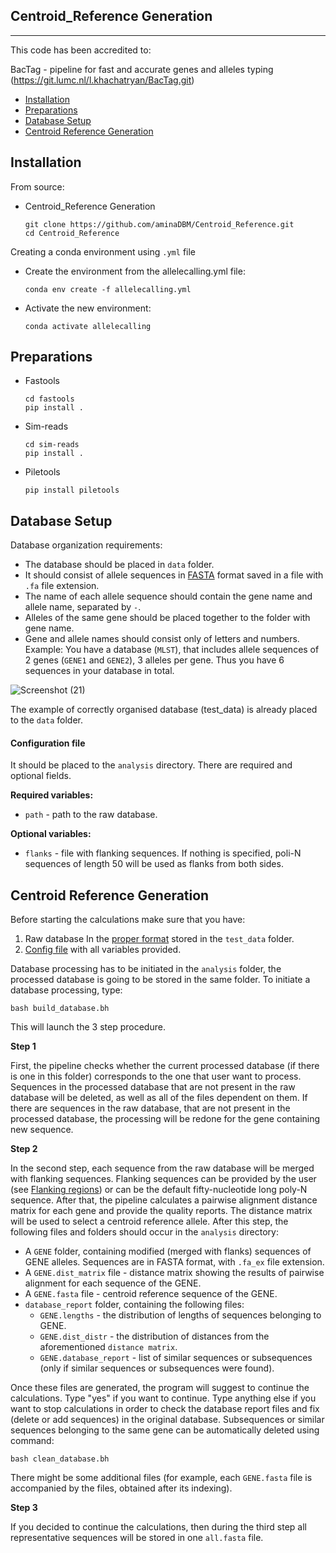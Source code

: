 ## Centroid_Reference Generation
----------------------------------

This code has been accredited to:

BacTag - pipeline for fast and accurate genes and alleles typing (https://git.lumc.nl/l.khachatryan/BacTag.git)

* [Installation](#installation)
* [Preparations](#preparations)
* [Database Setup](#database-setup)
* [Centroid Reference Generation](#centroid-reference-generation)


## Installation
From source:
* Centroid_Reference Generation 

      git clone https://github.com/aminaDBM/Centroid_Reference.git
      cd Centroid_Reference

Creating a conda environment using `.yml` file

* Create the environment from the allelecalling.yml file:

      conda env create -f allelecalling.yml
      
* Activate the new environment: 
      
      conda activate allelecalling     
      
      
## Preparations

* Fastools

      cd fastools
      pip install .
      
* Sim-reads

      cd sim-reads
      pip install .

* Piletools

      pip install piletools


## Database Setup
Database organization requirements:
*  The database should be placed in `data` folder.
*  It should consist of allele sequences in
  [FASTA](https://blast.ncbi.nlm.nih.gov/Blast.cgi?CMD=Web&PAGE_TYPE=BlastDocs&DOC_TYPE=BlastHel)
  format saved in a file with `.fa` file extension. 
*  The name of each allele sequence should contain the gene name and allele
  name, separated by `-`. 
*  Alleles of the same gene should be placed together to the folder with gene
  name.
*  Gene and allele names should consist only of letters and numbers.
Example:
You have a database (`MLST`), that includes allele sequences of 2 genes
(`GENE1` and `GENE2`), 3 alleles per gene. Thus you have 6 sequences in your
database in total.

![Screenshot (21)](https://user-images.githubusercontent.com/93733968/217869081-bb510c10-7b69-4d37-ad5a-bb2af475330d.png)

The example of correctly organised database (test_data) is already placed to the
`data` folder.

#### Configuration file

It should be placed to the `analysis` directory. There are required and
optional fields.

**Required variables:**
* `path` - path to the raw database.

**Optional variables:**
* `flanks` - file with flanking sequences. If nothing is specified, poli-N
  sequences of length 50 will be used as flanks from both sides.

## Centroid Reference Generation
Before starting the calculations make sure that you have:
1. Raw database In the [proper format](#database-setup) stored in
  the `test_data` folder.
2. [Config file](#configuration-file) with all variables
  provided.

Database processing has to be initiated in the `analysis` folder, the
processed database is going to be stored in the same folder. To initiate a
database processing, type:

    bash build_database.bh

This will launch the 3 step procedure.

**Step 1**

First, the pipeline checks whether the current processed database (if there
is one in this folder) corresponds to the one that user want to process.
Sequences in the processed database that are not present in the raw database
will be deleted, as well as all of the files dependent on them. If there are
sequences in the raw database, that are not present in the processed
database, the processing will be redone for the gene containing new
sequence.

**Step 2**

In the second step, each sequence from the raw database will be merged with
flanking sequences. Flanking sequences can be provided by the user (see
[Flanking regions](#flanking-regions)) or can be the default
fifty-nucleotide long poly-N sequence. After that, the pipeline calculates a
pairwise alignment distance matrix for each gene and provide the quality
reports. The distance matrix will be used to select a centroid reference allele.
After this step, the following files and folders should occur in the `analysis`
directory:

* A `GENE` folder, containing modified (merged with flanks) sequences of GENE
  alleles. Sequences are in FASTA format, with `.fa_ex` file extension.
* A `GENE.dist_matrix` file - distance matrix showing the results of
  pairwise alignment for each sequence of the GENE.
* A `GENE.fasta` file - centroid reference sequence of the GENE.
* `database_report` folder, containing the following files:
  * `GENE.lengths` - the distribution of lengths of sequences belonging to
    GENE.
  * `GENE.dist_distr` - the distribution of distances from the aforementioned
    `distance matrix`.
  * `GENE.database_report` - list of similar sequences or subsequences (only
    if similar sequences or subsequences were found).

Once these files are generated, the program will suggest to continue the
calculations. Type "yes" if you want to continue. Type anything else if you
want to stop calculations in order to check the database report files and fix
(delete or add sequences) in the original database. Subsequences or similar
sequences belonging to the same gene can be automatically deleted using command:

    bash clean_database.bh

There might be some additional files (for example, each `GENE.fasta` file is accompanied by
the files, obtained after its indexing).

**Step 3**

If you decided to continue the calculations, then during the third step all
representative sequences will be stored in one `all.fasta` file.
